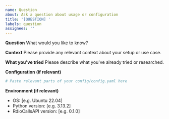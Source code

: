 ```yaml
---
name: Question
about: Ask a question about usage or configuration
title: '[QUESTION] '
labels: question
assignees: ''
---
```


**Question**
What would you like to know?

**Context**
Please provide any relevant context about your setup or use case.

**What you've tried**
Please describe what you've already tried or researched.

**Configuration (if relevant)**
```yaml
# Paste relevant parts of your config/config.yaml here
```

**Environment (if relevant)**
- OS: [e.g. Ubuntu 22.04]
- Python version: [e.g. 3.13.2]
- RdioCallsAPI version: [e.g. 0.1.0]